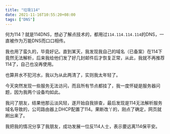 ```yaml
---
title: "垃圾114"
date: 2021-11-16T10:55:20+08:00
tags: ["DNS"]
---
```

何为114？就是114DNS，想必了解点技术的，都用过`114.114.114.114`的DNS，一直被作为万能DNS而口口相传。

我也用了蛮久的，毕竟好记。直到某天，我发现我自己的域名（已备案）在114下竟然无法解析，后来我给他们发了好几封邮件后才恢复正常，从此，我就不再推荐114了，自己也没再使用。

也算井水不犯河水，我以为从此两清了，实则我太年轻了。

今天突然发现一些服务无法访问，而且所有节点都挂了，我一度怀疑是服务器问题，因为我两个设备均如此。

我问了朋友，结果他那云淡风轻，遂开始自我排查，最后发现是114无法解析服务域名导致的，公司路由器上DHCP配置了114。果断改丫的，刚点了确定，网页就刷出来了。

我把我的情况分享了我朋友，成功发展一位反114人士，表示要远离114保平安。

